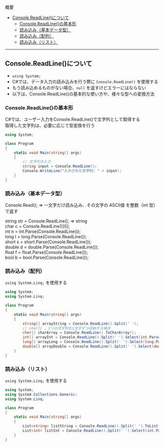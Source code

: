 概要
* [Console.ReadLine()について](#consolereadlineについて)
  * [Console.ReadLine()の基本形](#consolereadlineの基本形)
  * [読み込み（基本データ型）](#読み込み基本データ型)
  * [読み込み（配列）](#読み込み配列)
  * [読み込み（リスト）](#読み込みリスト)
 
***************************************************************************
## Console.ReadLine()について
* `using System;`
* C#では、データ入力の読み込みを行う際に `Console.ReadLine()` を使用する
* もう読み込めるものがない場合、`null` を返すけどエラーにはならない
* 以下は、Console.ReadLine()の基本的な使い方や、様々な型への変換方法

### Console.ReadLine()の基本形
C#では、ユーザー入力をConsole.ReadLine()で文字列として取得する  
取得した文字列は、必要に応じて型変換を行う
```C#
using System;

class Program
{
    static void Main(string[] args)
    {
        // 文字列の入力
        string input = Console.ReadLine();
        Console.WriteLine("入力された文字列: " + input);
    }
}
```

### 読み込み（基本データ型）
Console.Read(); ⇒ 一文字だけ読み込み、その文字の ASCII値 を整数（int 型）で返す  

string str = Console.ReadLine(); ⇒ string   
char c = Console.ReadLine()\[0\];  
int n = int.Parse(Console.ReadLine());  
long l = long.Parse(Console.ReadLine());  
short s = short.Parse(Console.ReadLine());  
double d = double.Parse(Console.ReadLine());  
float f = float.Parse(Console.ReadLine());  
bool b = bool.Parse(Console.ReadLine());  

### 読み込み（配列）
`using System.Linq;` を使用する
```C#
using System;
using System.Linq;

class Program
{
    static void Main(string[] args)
    {
        string[] arrayString = Console.ReadLine().Split(' ');
        // char[] 、1つの文字列を1文字ずつ収納する場合
        char[] charArray = Console.ReadLine().ToCharArray();
        int[] arrayInt = Console.ReadLine().Split(' ').Select(int.Parse).ToArray();
        long[] arrayLong = Console.ReadLine().Split(' ').Select(long.Parse).ToArray();
        double[] arrayDouble = Console.ReadLine().Split(' ').Select(double.Parse).ToArray();
    }
}
```

### 読み込み（リスト）
`using System.Linq;` を使用する
```C#
using System;
using System.Collections.Generic;
using System.Linq;

class Program
{
    static void Main(string[] args)
    {
        List<string> listString = Console.ReadLine().Split(' ').ToList();
        List<int> listInt = Console.ReadLine().Split(' ').Select(int.Parse).ToList();
    }
}
```

